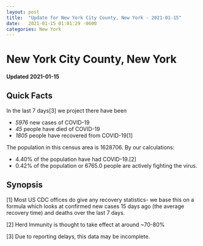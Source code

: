 ```yaml
---
layout: post
title:  "Update for New York City County, New York - 2021-01-15"
date:   2021-01-15 01:01:29 -0600
categories: New York
---
```


# New York City County, New York
#### Updated 2021-01-15

## Quick Facts

In the last 7 days[3] we project there have been
- *5976* new cases of COVID-19
- *45* people have died of COVID-19
- *1805* people have recovered from COVID-19[1]

The population in this census area is 1628706. By our calculations:
- 4.40% of the population have had COVID-19.[2]
- 0.42% of the population or 6765.0 people are actively fighting the virus.

## Synopsis




[1] Most US CDC offices do give any recovery statistics- we base this on a formula which looks at confirmed new cases
15 days ago (the average recovery time) and deaths over the last 7 days.

[2] Herd Immunity is thought to take effect at around ~70-80%

[3] Due to reporting delays, this data may be incomplete.
 
    